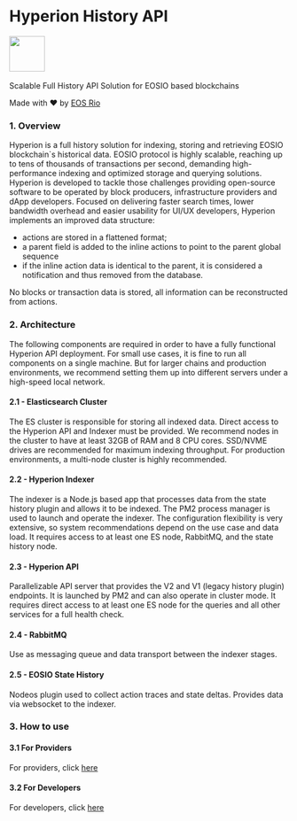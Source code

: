 # Hyperion History API

<img height="64" src="https://eosrio.io/hyperion.png">
<br/><br/>
Scalable Full History API Solution for EOSIO based blockchains

Made with ♥ by [EOS Rio](https://eosrio.io/)

### 1. Overview

Hyperion is a full history solution for indexing, storing and retrieving EOSIO blockchain`s historical data. 
EOSIO protocol is highly scalable, reaching up to tens of thousands of transactions per second, demanding high-performance indexing and optimized storage and querying solutions.
Hyperion is developed to tackle those challenges providing open-source software to be operated by block producers, infrastructure providers and dApp developers.
Focused on delivering faster search times, lower bandwidth overhead and easier usability for UI/UX developers, Hyperion implements an improved data structure:

   - actions are stored in a flattened format;  
   - a parent field is added to the inline actions to point to the parent global sequence
   - if the inline action data is identical to the parent, it is considered a notification and thus removed from the database.
 
No blocks or transaction data is stored, all information can be reconstructed from actions.

### 2. Architecture
The following components are required in order to have a fully functional Hyperion API deployment.
For small use cases, it is fine to run all components on a single machine. But for larger chains and production environments, 
we recommend setting them up into different servers under a high-speed local network.

#### 2.1 - Elasticsearch Cluster
The ES cluster is responsible for storing all indexed data. Direct access to the Hyperion API and Indexer must be provided. 
We recommend nodes in the cluster to have at least 32GB of RAM and 8 CPU cores. SSD/NVME drives are recommended for maximum indexing throughput. 
For production environments, a multi-node cluster is highly recommended.

#### 2.2 - Hyperion Indexer
The indexer is a Node.js based app that processes data from the state history plugin and allows it to be indexed. 
The PM2 process manager is used to launch and operate the indexer. The configuration flexibility is very extensive, so system recommendations depend on the use case and data load. 
It requires access to at least one ES node, RabbitMQ, and the state history node.

#### 2.3 - Hyperion API
Parallelizable API server that provides the V2 and V1 (legacy history plugin) endpoints. It is launched by PM2 and can also operate in cluster mode. 
It requires direct access to at least one ES node for the queries and all other services for a full health check.

#### 2.4 - RabbitMQ
Use as messaging queue and data transport between the indexer stages.

#### 2.5 - EOSIO State History
Nodeos plugin used to collect action traces and state deltas. Provides data via websocket to the indexer.

### 3. How to use

#### 3.1 For Providers
For providers, click [here](install.md)

#### 3.2 For Developers
For developers, click [here](howtouse.md)
